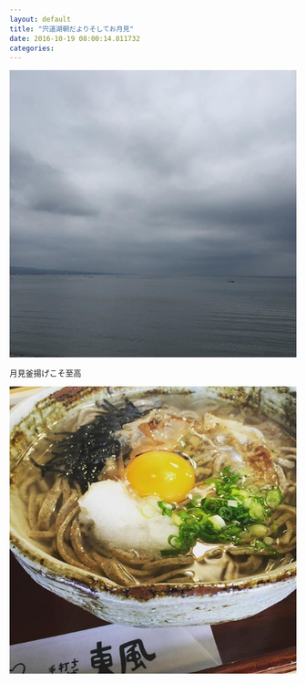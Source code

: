 ```yaml
---
layout: default
title: "宍道湖朝だよりそしてお月見"
date: 2016-10-19 08:00:14.811732
categories: 
---
```


![](/assets/images/201610/14659356_340438439628031_609958275986751488_n.jpg)

月見釜揚げこそ至高

![東風](/assets/images/201610/14677271_1517414894952072_1028771592265531392_n.jpg)


